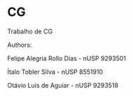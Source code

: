 # CG
Trabalho de CG

Authors:

  Felipe Alegria Rollo Dias - nUSP 9293501
  
  Ítalo Tobler Silva - nUSP 8551910
 
  Otávio Luis de Aguiar - nUSP 	9293518
  
